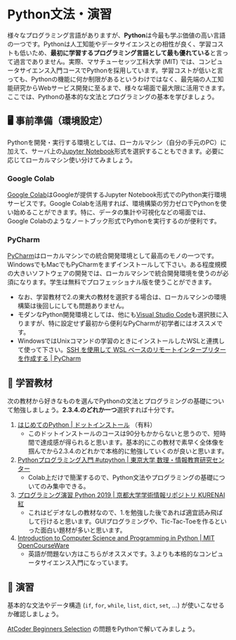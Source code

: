 # Python文法・演習

様々なプログラミング言語がありますが、**Python**は今最も学ぶ価値の高い言語の一つです。Pythonは人工知能やデータサイエンスとの相性が良く、学習コストも低いため、**最初に学習するプログラミング言語として最も優れている**と言って過言でありません。実際、マサチューセッツ工科大学 (MIT) では、コンピュータサイエンス入門コースでPythonを採用しています。学習コストが低いと言っても、Pythonの機能に何か制限があるというわけではなく、最先端の人工知能研究からWebサービス開発に至るまで、様々な場面で最大限に活用できます。ここでは、Pythonの基本的な文法とプログラミングの基本を学びましょう。

## :desktop_computer: 事前準備（環境設定）

Pythonを開発・実行する環境としては、ローカルマシン（自分の手元のPC）に加えて、サーバ上の[Jupyter Notebook](https://jupyter.org/)形式を選択することもできます。必要に応じてローカルマシン使い分けてみましょう。

### Google Colab

[Google Colab](https://colab.research.google.com/)はGoogleが提供するJupyter Notebook形式でのPython実行環境サービスです。Google Colabを活用すれば、環境構築の労力ゼロでPythonを使い始めることができます。特に、データの集計や可視化などの場面では、Google Colabのようなノートブック形式でPythonを実行するのが便利です。

### PyCharm
[PyCharm](https://www.jetbrains.com/ja-jp/pycharm/)はローカルマシンでの統合開発環境として最高のモノの一つです。WindowsでもMacでもPyCharmをまずインストールして下さい。ある程度規模の大きいソフトウェアの開発では、ローカルマシンで統合開発環境を使うのが必須になります。学生は無料でプロフェッショナル版を使うことができます。

- なお、学習教材で2.の東大の教材を選択する場合は、ローカルマシンの環境構築は後回しにしても問題ありません。
- モダンなPython開発環境としては、他にも[Visual Studio Code](https://code.visualstudio.com/)も選択肢に入りますが、特に設定せず最初から便利なPyCharmが初学者にはオススメです。
- WindowsではUnixコマンドの学習のときにインストールしたWSLと連携して使って下さい。[SSH を使用して WSL ベースのリモートインタープリターを作成する | PyCharm](https://pleiades.io/help/pycharm/using-wsl-as-a-remote-interpreter-1.html)

## :blue_book: 学習教材

次の教材から好きなものを選んでPythonの文法とプログラミングの基礎について勉強しましょう。**2.3.4.のどれか一つ**選択すれば十分です。

1. [はじめてのPython | ドットインストール](https://dotinstall.com/lessons/basic_python_v4) （有料）
    - このドットインストールのコースは90分もかからないと思うので、短時間で達成感が得られると思います。基本的にこの教材で素早く全体像を掴んでから2.3.4.のどれかで本格的に勉強していくのが良いと思います。
2. [Pythonプログラミング入門 #utpython | 東京大学 数理・情報教育研究センター ](https://sites.google.com/view/ut-python/resource/%E6%95%99%E6%9D%90%E8%AC%9B%E7%BE%A9%E5%8B%95%E7%94%BB)
    - Colab上だけで簡潔するので、Python文法やプログラミングの基礎についてのみ集中できる。
3. [プログラミング演習 Python 2019 | 京都大学学術情報リポジトリ KURENAI 紅](https://repository.kulib.kyoto-u.ac.jp/dspace/handle/2433/245698)
    - これはビデオなしの教材なので、1.を勉強した後であれば適宜読み飛ばして行けると思います。GUIプログラミングや、Tic-Tac-Toeを作るといった面白い題材が多いと思います。
4. [Introduction to Computer Science and Programming in Python | MIT OpenCourseWare](https://ocw.mit.edu/courses/electrical-engineering-and-computer-science/6-0001-introduction-to-computer-science-and-programming-in-python-fall-2016/index.htm)
    - 英語が問題ない方はこちらがオススメです。3.よりも本格的なコンピュータサイエンス入門になっています。

## :pencil: 演習

基本的な文法やデータ構造 (`if`, `for`, `while`, `list`, `dict`, `set`, ...) が使いこなせるか確認しましょう。

[AtCoder Beginners Selection](https://atcoder.jp/contests/abs/tasks) の問題をPythonで解いてみましょう。